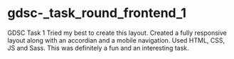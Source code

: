 # gdsc-_task_round_frontend_1
GDSC Task 1
Tried my best to create this layout. Created a fully responsive layout along with an accordian and a mobile navigation. Used HTML, CSS, JS and Sass.
This was definitely a fun and an interesting task.
